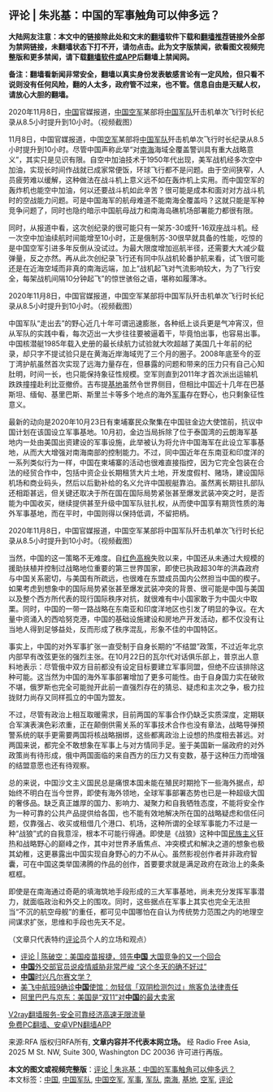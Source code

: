  <h2>评论 | 朱兆基：中国的军事触角可以伸多远？</h2> <p class="notice"><b>大陆网友注意：本文中的链接除此处和文末的<a href="https://github.com/bannedbook/fanqiang" >翻墙</a>软件下载和<a href="https://github.com/killgcd/justmysocks/blob/master/README.md">翻墙推荐</a>链接外全部为禁网链接，未翻墙状态下打不开，请勿点击。此为文字版禁闻，欲看图文视频完整版和更多禁闻，请下载<a href="https://github.com/bannedbook/fanqiang">翻墙软件或APP</a>后翻墙上禁闻网。</p><p>备注：翻墙看新闻非常安全，翻墙以真实身份发表敏感言论有一定风险，但只看不说则没有任何风险，翻的人太多，政府管不过来，也不管。信息自由是天赋人权，请放心大胆的翻墙。</b></p>  <div class="entry"> <p>2020年11月8日，<span class='wp_keywordlink_affiliate'><a href="https://www.bannedbook.org/" title="中国" target="_blank">中国</a></span>官媒报道，<a href="https://www.bannedbook.org/bnews/tag/%E4%B8%AD%E5%9B%BD%E7%A9%BA%E5%86%9B/" class="st_tag internal_tag" rel="tag" title="标签 中国空军 下的日志">中国空军</a>某部将<a href="https://www.bannedbook.org/bnews/tag/%E4%B8%AD%E5%9B%BD/" class="st_tag internal_tag" rel="tag" title="标签 中国 下的日志">中国</a><a href="https://www.bannedbook.org/bnews/tag/%E5%86%9B%E9%98%9F/" class="st_tag internal_tag" rel="tag" title="标签 军队 下的日志">军队</a>歼击机单次飞行时长纪录从8.5小时提升到10小时。（视频截图）</p> <p>11月8日，中国官媒报道，中国<a href="https://www.bannedbook.org/bnews/tag/%e7%a9%ba%e5%86%9b/" class="st_tag internal_tag" rel="tag" title="标签 空军 下的日志">空军</a>某部将<a href="https://www.bannedbook.org/bnews/tag/%e4%b8%ad%e5%9b%bd%e5%86%9b%e9%98%9f/" class="st_tag internal_tag" rel="tag" title="标签 中国军队 下的日志">中国军队</a>歼击机单次飞行时长纪录从8.5小时提升到10小时。尽管中国声称此举“对<a href="https://www.bannedbook.org/bnews/tag/%e5%8d%97%e6%b5%b7/" class="st_tag internal_tag" rel="tag" title="标签 南海 下的日志">南海</a>海域全覆盖警训具有重大战略意义”，其实只是见识有限。自空中加油技术于1950年代出现，美军战机经多次空中加油，实现长时间作战就已成家常便饭，环球飞行都不是问题。由于空间狭窄，人员疲劳难以缓解，这种做法在战斗机上意义远不如在轰炸机上实用。而中国空军的轰炸机也能空中加油，何以还要战斗机如此辛苦？很可能是成本和面对对方战斗机时的空战能力问题。可是中国海军的航母难道不能南海全覆盖吗？这就只能是军种竞争问题了，同时也隐约暗示中国航母战力和南海岛礁机场部署能力都很有限。</p> <p>同时，从报道中看，这次创纪录的很可能只有一架苏-30或歼-16双座战斗机。经一次空中加油续航时间能增至10小时，正是俄制苏-30很早就具备的性能，吃惊的是中国空军引进多年反倒从没试过。为最大限度增加巡航半径，还需要大大减少载弹量，反之亦然。再从此次创纪录飞行还有同中队战机轮番护航来看，试飞很可能还是在近海空域而非真的南海远端，加上“战机起飞对气流影响较大，为了飞行安全，每架战机间隔10分钟起飞”的惊世骇俗之语，堪称如履薄冰。</p>  <p>2020年11月8日，中国官媒报道，中国空军某部将中国军队歼击机单次飞行时长纪录从8.5小时提升到10小时。（视频截图） </p> <p>中国军队“走出去”的野心近几十年可谓迅速膨胀，各种纸上谈兵更是气冲宵汉，但从军队的实践中看，每次迈出一大步往往要被逼着干，毕竟怕出事，也容易出事。中国核潜艇1985年载入史册的最长续航力试验就大吹超越了美国几十年前的纪录，却只字不提试验只是在黄海近岸海域兜了三个月的圈子。2008年底至今的亚丁湾护航虽然首次实现了远海力量存在，但暴露的问题和带来的压力只有自己心知肚明，时间一长，也只能保持象征性规模。空军则直到2011年才首次派出运输机跌跌撞撞赴利比亚撤侨。吉布提<a href="https://www.bannedbook.org/bnews/tag/%E5%9F%BA%E5%9C%B0/" class="st_tag internal_tag" rel="tag" title="标签 基地 下的日志">基地</a>虽然令世界侧目，但相比中国近十几年在巴基斯坦、缅甸、基里巴斯、斯里兰卡等多个地点的海外<a href="https://www.bannedbook.org/bnews/tag/%E5%86%9B%E4%BA%8B/" class="st_tag internal_tag" rel="tag" title="标签 军事 下的日志">军事</a>存在野心，也只剩象征性意义。</p> <p>最新的动向是2020年10月23日有柬埔寨民众聚集在中国驻金边大使馆前，抗议中国计划在该国设立军事基地。10月初，金边当局拆除了位于泰国湾的云朗海军基地内一处由美国出资建设的军事设施，此举被认为将允许中国海军在此设立军事基地，从而大大增强对南海南部的控制能力。不过，同中国近年在东南亚和印度洋的一系列类似行为一样，中国在柬埔寨的活动也很难直接指控，因为它完全包装在合法的经贸合作中，包括中资企业长期租赁大片土地，开发度假村、赌场，建设国际机场和商业码头，然后以后勤补给的名义允许中国舰艇靠泊。虽然离长期驻扎部队还相距甚远，但关键还取决于所在国在国际局势紧张甚至爆发武装冲突之时，是否能为中国收买，继续提供甚至升级中国军队驻扎权，从而使中国享有期货性质的海外军事基地，而在平时，中国则得以保持低调，不留把柄。</p>  <p>2020年11月8日，中国官媒报道，中国空军某部将中国军队歼击机单次飞行时长纪录从8.5小时提升到10小时。（视频截图） </p> <p>当然，中国的这一策略不无难度。自<span class='wp_keywordlink'><a href="https://www.bannedbook.org/forum2/topic1495.html" title="《革命的僭妄：红色高棉，一部血淋淋的历史》" target="_blank">红色高棉</a></span>失败以来，中国还从未通过大规模的援助扶植并控制过战略地位重要的第三世界国家，即使已执政超30年的洪森政府与中国关系密切，与美国有所疏远，也很难在东盟成员国内公然担当中国的楔子。如果考虑到想象中的国际局势紧张甚至爆发武装冲突的背景、很可能是中国与美国以及整个西方所代表的现行国际秩序对抗，就很难有中小国家敢于为中国火中取栗。同时，中国的一带一路战略在东南亚和印度洋地区也引发了明显的争议。在大量中资涌入的西哈努克港，中国的基础设施建设和房地产开发活动，都不仅没有让当地人得到足够益处，反而形成了秩序混乱，形象不佳的中国特区。</p> <p>事实上，中国的对外军事扩张一直受制于自身长期的“不结盟”政策，不过近年北京内部早有改弦更张的强烈主张。在10月22日的瓦尔代对话俱乐部上，普京出人意料地表示：尽管俄中双方目前都没有设定目标要建立军事同盟，但绝不应该排除这种可能。这当然为中国的海外军事部署增加了更多可能性。由于自身国力实在破败不堪，俄罗斯也完全可能抛开此前一直强烈存在的猜忌、疑虑和主次之争，极力拉拢财力尚存又同样孤立的中国为盟友。</p>  <p>不过，尽管有政治上相互取暖需求，目前两国的军事合作仍缺乏实质深度，定期联合军演表演色彩浓重，正在颠倒供需关系的军事技术合作也没有章法，战略导弹预警系统的联手更需要两国将核战略捆绑，这些都离政治上设想的热度相去甚远。对两国来说，都完全不敢想象在军事上与对方情同手足。鉴于美国新一届政府的对外政策尚有待形成，俄中两国面临的来自西方的压力又有变数，基于这种压力而增强的结盟意愿也还有待观察。</p> <p>总的来说，中国沙文主义国民总是痛恨本国未能在殖民时期抢下一些海外据点，却始终不明白在当今世界，即使有海外领地，全球军事部署态势也已是一种超级大国的奢侈品。缺乏真正雄厚的国力、影响力、凝聚力和自我牺牲态度，不能将安全作为一种可靠的公共产品提供给各国，也不能有效地解决所在国的战略疑虑和信任问题，仅靠强占、收买或租借几个港口、机场，这种所谓的全球军事能力不过是一种“战狼”式的自我意淫，根本不可能行得通。即使是《战狼》这种中国<span class='wp_keywordlink'><a href="https://www.bannedbook.org/forum11/topic333.html" title="禁片：民族主义和三座大山" target="_blank">民族主义</a></span>狂热和战略野心的巅峰之作，其中对世界矛盾焦点、冲突模式和解决之道的想象也极其幼稚，这更暴露出中国实现自身野心的力不从心。虽然影视创作者并非政府智囊，可在中国这类举国沸腾的作品的创作，首要要求就是满足政府在政治上的条条框框。</p> <p>即使是在南海通过奇葩的填海筑地手段形成的三大军事基地，尚未充分发挥军事潜力，就面临政治和外交上的围攻。同时，这些据点在军事上其实也完全无法担当“不沉的航空母舰”的重任，都可见中国哪怕在自认为传统势力范围之内的地理空间谋求扩张，思维和手段也先天不足。</p>  <p>（文章只代表特约<span class='wp_keywordlink_affiliate'><a href="https://www.bannedbook.org/bnews/comments/" title="新闻评论" target="_blank">评论</a></span>员个人的立场和观点）</p> <p></p> <ul class='op-related-articles' title='相关阅读'> <li><a href='https://www.bannedbook.org/bnews/comments/20201113/1430131.html' target='_blank'>评论 | 陈破空：美国疫苗报捷，领先<b>中国</b> 大国竞争的又一个回合</a></li> <li><a href='https://www.bannedbook.org/bnews/headline/20201113/1430129.html' target='_blank'><b>中国</b>外交部官员说疫情威胁非常严峻 “这个冬天的确不好过”</a></li> <li><a href='https://www.bannedbook.org/bnews/headline/20201112/1430118.html' target='_blank'><b>中国</b>时兴凡尔赛文学？</a></li> <li><a href='https://www.bannedbook.org/bnews/baitai/20201112/1430103.html' target='_blank'>美飞中航班9确诊<b>中国</b>使馆：勿轻信「双阴检测包过」旅客负法律责任</a></li> <li><a href='https://www.bannedbook.org/bnews/baitai/20201112/1430095.html' target='_blank'>阿里巴巴与京东：美国是“双11”对<b>中国</b>的最大卖家</a></li> </ul> <p class="texttj"> <a href="https://www.bannedbook.org/forum23/topic22702.html" target="_blank">V2ray翻墙服务-安全可靠经济高速无限流量</a><br/> <a href="https://github.com/bannedbook/fanqiang/wiki/%E7%A6%81%E9%97%BB%E7%BD%91%E5%AE%89%E5%8D%93%E7%BF%BB%E5%A2%99%E6%96%B0%E9%97%BBAPP" target="_blank">免费PC翻墙、安卓VPN翻墙APP</a></p><p>来源:RFA  版权归RFA所有, <strong>文章内容并不代表本网立场。</strong>  经 Radio Free Asia, 2025 M St. NW, Suite 300, Washington DC 20036 许可进行再版。</p><a name='sharetosocial'></a>       <div><b>本文的图文或视频完整版</b>：<a href='https://www.bannedbook.org/bnews/comments/20201113/1430130.html'>评论 | 朱兆基：中国的军事触角可以伸多远？</a></div>  </div><!--END ENTRY--> <div class="postfooter"> <div>本文标签：<a href="https://www.bannedbook.org/bnews/tag/%E4%B8%AD%E5%9B%BD/" rel="tag">中国</a>, <a href="https://www.bannedbook.org/bnews/tag/%e4%b8%ad%e5%9b%bd%e5%86%9b%e9%98%9f/" rel="tag">中国军队</a>, <a href="https://www.bannedbook.org/bnews/tag/%E4%B8%AD%E5%9B%BD%E7%A9%BA%E5%86%9B/" rel="tag">中国空军</a>, <a href="https://www.bannedbook.org/bnews/tag/%E5%86%9B%E4%BA%8B/" rel="tag">军事</a>, <a href="https://www.bannedbook.org/bnews/tag/%E5%86%9B%E9%98%9F/" rel="tag">军队</a>, <a href="https://www.bannedbook.org/bnews/tag/%e5%8d%97%e6%b5%b7/" rel="tag">南海</a>, <a href="https://www.bannedbook.org/bnews/tag/%E5%9F%BA%E5%9C%B0/" rel="tag">基地</a>, <a href="https://www.bannedbook.org/bnews/tag/%e7%a9%ba%e5%86%9b/" rel="tag">空军</a>, <a href="https://www.bannedbook.org/bnews/tag/%E8%AF%84%E8%AE%BA/" rel="tag">评论</a></div>  </div><!--END POSTFOOTER--> 